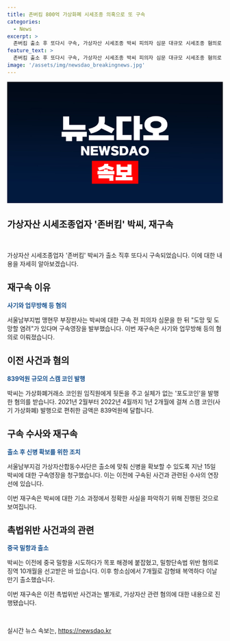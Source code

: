 ```yaml
---
title: 존버킴 800억 가상화폐 시세조종 의혹으로 또 구속
categories:
  - News
excerpt: >
  존버킴 출소 후 또다시 구속, 가상자산 시세조종 박씨 피의자 심문 대규모 시세조종 혐의로 출소한 존버킴이 사기와 업무방해 등 혐의로 또다시 구속됐다. 박씨는 코인원 임직원에 뒷돈을 주고 포도코인을 발행한 혐의를 받으며, 1년 2개월 동안 839억원을 편취한 것으로 파악됐다. 출국금지 조치 중인 박씨는 출소 후 신병이 확보될 수 있도록 구속영장이 청구됐으며, 공모한 대표도 구속기소됐다. (사진=)
feature_text: >
  존버킴 출소 후 또다시 구속, 가상자산 시세조종 박씨 피의자 심문 대규모 시세조종 혐의로 출소한 존버킴이 사기와 업무방해 등 혐의로 또다시 구속됐다. 박씨는 코인원 임직원에 뒷돈을 주고 포도코인을 발행한 혐의를 받으며, 1년 2개월 동안 839억원을 편취한 것으로 파악됐다. 출국금지 조치 중인 박씨는 출소 후 신병이 확보될 수 있도록 구속영장이 청구됐으며, 공모한 대표도 구속기소됐다. (사진=)
image: '/assets/img/newsdao_breakingnews.jpg'
---
```


<p><img src="/assets/img/newsdao_breakingnews.jpg" alt="pcversion 속보" /></p>

<h2 data-ke-size="size26">가상자산 시세조종업자 '존버킴' 박씨, 재구속</h2>

<p data-ke-size="size16">&nbsp;</p>

<p>가상자산 시세조종업자 '존버킴' 박씨가 출소 직후 또다시 구속되었습니다. 이에 대한 내용을 자세히 알아보겠습니다.</p>

<h2 data-ke-size="size26">재구속 이유</h2>

<p><b><span style="color: #1a5490;">사기와 업무방해 등 혐의</span></b></p>

<p>서울남부지법 맹현무 부장판사는 박씨에 대한 구속 전 피의자 심문을 한 뒤 "도망 및 도망할 염려"가 있다며 구속영장을 발부했습니다. 이번 재구속은 사기와 업무방해 등의 혐의로 이뤄졌습니다.</p>

<h2 data-ke-size="size26">이전 사건과 혐의</h2>

<p><b><span style="color: #1a5490;">839억원 규모의 스캠 코인 발행</span></b></p>

<p>박씨는 가상화폐거래소 코인원 임직원에게 뒷돈을 주고 실체가 없는 '포도코인'을 발행한 혐의를 받습니다. 2021년 2월부터 2022년 4월까지 1년 2개월에 걸쳐 스캠 코인(사기 가상화폐) 발행으로 편취한 금액은 839억원에 달합니다.</p>

<h2 data-ke-size="size26">구속 수사와 재구속</h2>

<p><b><span style="color: #1a5490;">출소 후 신병 확보를 위한 조치</span></b></p>

<p>서울남부지검 가상자산합동수사단은 출소에 맞춰 신병을 확보할 수 있도록 지난 15일 박씨에 대한 구속영장을 청구했습니다. 이는 이전에 구속된 사건과 관련된 수사의 연장선에 있습니다. </p>

<p>이번 재구속은 박씨에 대한 기소 과정에서 정확한 사실을 파악하기 위해 진행된 것으로 보여집니다.</p>

<h2 data-ke-size="size26">촉법위반 사건과의 관련</h2>

<p><b><span style="color: #1a5490;">중국 밀항과 출소</span></b></p>

<p>박씨는 이전에 중국 밀항을 시도하다가 목포 해경에 붙잡혔고, 밀항단속법 위반 혐의로 징역 10개월을 선고받은 바 있습니다. 이후 항소심에서 7개월로 감형돼 복역하다 이날 만기 출소했습니다.</p>

<p>이번 재구속은 이전 촉법위반 사건과는 별개로, 가상자산 관련 혐의에 대한 내용으로 진행됐습니다.</p>

<p data-ke-size="size16">&nbsp;</p>
실시간 뉴스 속보는, <a href="https://newsdao.kr" rel="dofollow">https://newsdao.kr</a>


